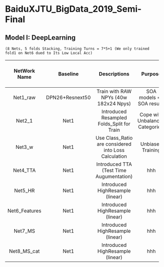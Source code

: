 # BaiduXJTU_BigData_2019_Semi-Final  

## Model I: DeepLearning  
`(8 Nets, 5 folds Stacking, Training Turns = 7*5+1 (We only trained fold1 on Net6 dued to Its Low Local Acc)`  

NetWork Name | Baseline | Descriptions | Purpose | Local Top1 Acc on Folds_Val | 444
:-:          | :-:      | :-:          | :-:     | :-:                         | :-:
Net1_raw     | DPN26+Resnext50 | Train with RAW NPYs (40w 182x24 Npys)| SOA models ==> SOA results | ddd | eee| |
Net2_1       | Net1 | Introduced Resampled Folds_Split for Train | Cope with Unbalanced Categories.| hhh | iii | 000||
Net3_w       | Net1 | Use Class_Ratio are considered into Loss Calculation | Unbiased Training | iii | 000||
Net4_TTA     | Net1 | Introduced TTA (Test Time Augumentation) | hhh | iii | 000||
Net5_HR      | Net1 | Introduced HighResample (linear) | hhh | iii | 000||
Net6_Features| Net1 | Introduced HighResample (linear) | hhh | iii | 000||
Net7_MS      | Net1 | Introduced HighResample (linear) | hhh | iii | 000||
Net8_MS_cat  | Net1 | Introduced HighResample (linear) | hhh | iii | 000||



